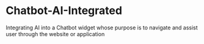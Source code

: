 # Chatbot-AI-Integrated
Integrating AI into a Chatbot widget whose purpose is to navigate and assist user through the website or application
